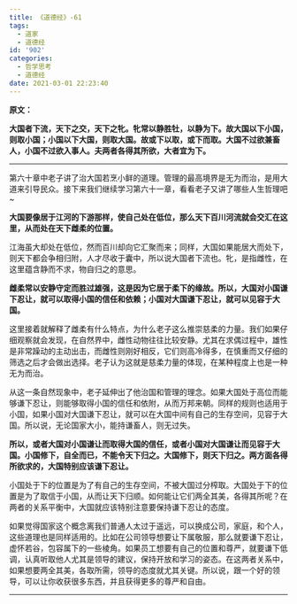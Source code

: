 ```yaml
---
title: 《道德经》-61
tags:
  - 道家
  - 道德经
id: '902'
categories:
  - 哲学思考
  - 道德经
date: 2021-03-01 22:23:40
---
```


**原文：**

**大国者下流，天下之交，天下之牝。牝常以静胜牡，以静为下。故大国以下小国，则取小国；小国以下大国，则取大国。故或下以取，或下而取。大国不过欲兼畜人，小国不过欲入事人。夫两者各得其所欲，大者宜为下。**
<!-- more -->
* * *

第六十章中老子讲了治大国若烹小鲜的道理。管理的最高境界是无为而治，是用大道来引导民众。接下来我们继续学习第六十一章，看看老子又讲了哪些人生哲理吧~

**大国要像居于江河的下游那样，使自己处在低位，那么天下百川河流就会交汇在这里，从而处在天下雌柔的位置。**

江海虽大却处在低位，然而百川却向它汇聚而来；同样，大国如果能居大而处下，则天下都会争相归附，人才尽收于囊中，所以说大国者下流也。牝，是指雌性，在这里蕴含静而不求，物自归之的意思。

**雌柔常以安静守定而胜过雄强，这是因为它居于柔下的缘故。所以，大国对小国谦下忍让，就可以取得小国的信任和依赖；小国对大国谦下忍让，就可以见容于大国。**

这里接着就解释了雌柔有什么特点，为什么老子这么推崇慈柔的力量。我们如果仔细观察就会发现，在自然界中，雌性动物往往比较安静。尤其在求偶过程中，雄性是非常躁动的主动出击，而雌性则刚好相反，它们则高冷得多，在慎重而又仔细的筛选之后才会做出选择。老子认为这就是慈柔力量的体现，在某种程度上也是一种无为而治。

从这一条自然现象中，老子延伸出了他治国和管理的理念。如果大国处于高位而能够谦下忍让，则能够取得小国的信任和依附，从而万邦来朝。同样的规则也适用于小国，如果小国对大国谦下忍让，就可以在大国中间有自己的生存空间，见容于大国。所以说，无论国家大小，能持谦畜人，则无过失。

**所以，或者大国对小国谦让而取得大国的信任，或者小国对大国谦让而见容于大国。小国修下，自全而已，不能令天下归之。大国修下，则天下归之。两方面各得所欲求的，大国特别应该谦下忍让。**

小国处于下的位置是为了有自己的生存空间，不被大国过分榨取。大国处于下的位置是为了取信于小国，从而让天下归顺。如何能让它们两全其美，各得其所呢？在两者的关系平衡中，大国就应该特别注意要保持谦下忍让的态度。

如果觉得国家这个概念离我们普通人太过于遥远，可以换成公司，家庭，和个人，这些道理也是同样适用的。比如在公司领导想要让下属敬服，那么就要谦下忍让，虚怀若谷，包容属下的一些棱角。如果员工想要有自己的位置和尊严，就要谦下低调，认真听取他人尤其是领导的建议，保持开放和学习的姿态。在这两者关系中，如果想要两全其美，各取所需，领导的态度就尤其关键。所以说，跟一个好的领导，可以让你收获很多东西，并且获得更多的尊严和自由。

* * *

